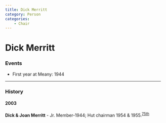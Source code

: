 ```yaml
---
title: Dick Merritt
category: Person
categories:
    - Chair
---
```

# Dick Merritt
### Events
- First year at Meany: 1944

---
### History
#### 2003

**Dick & Joan Merritt** - Jr. Member-1944; Hut chairman 1954 & 1955.<sup>[75th][]</sup>

[75th]: /Anniversary#75th